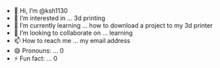 - 👋 Hi, I’m @ksh1130
- 👀 I’m interested in ... 3d printing
- 🌱 I’m currently learning ... how to download a project to my 3d printer
- 💞️ I’m looking to collaborate on ... learning
- 📫 How to reach me ... my email address
- 😄 Pronouns: ... 0
- ⚡ Fun fact: ... 0

<!---
ksh1130/ksh1130 is a ✨ special ✨ repository because its `README.md` (this file) appears on your GitHub profile.
You can click the Preview link to take a look at your changes.
--->
